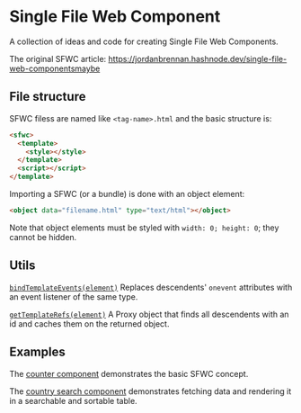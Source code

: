 # Single File Web Component
A collection of ideas and code for creating Single File Web Components.

The original SFWC article: https://jordanbrennan.hashnode.dev/single-file-web-componentsmaybe

## File structure
SFWC filess are named like `<tag-name>.html` and the basic structure is:
```html
<sfwc>
  <template>
    <style></style>
  </template>
  <script></script>
</template>
```
Importing a SFWC (or a bundle) is done with an object element:
```html
<object data="filename.html" type="text/html"></object>
```
Note that object elements must be styled with `width: 0; height: 0`; they cannot be hidden.

## Utils
[`bindTemplateEvents(element)`](./bind-template-events.js) Replaces descendents' `onevent` attributes with an event listener of the same type. 

[`getTemplateRefs(element)`](./get-template-refs.js) A Proxy object that finds all descendents with an id and caches them on the returned object.

## Examples
The [counter component](./x-counter.html) demonstrates the basic SFWC concept.

The [country search component](./x-countries.html) demonstrates fetching data and rendering it in a searchable and sortable table.
